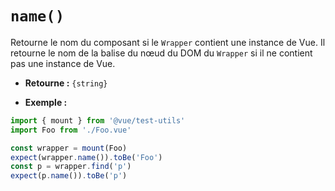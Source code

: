 # `name()`

Retourne le nom du composant si le `Wrapper` contient une instance de Vue. Il retourne le nom de la balise du nœud du DOM du `Wrapper` si il ne contient pas une instance de Vue. 

- **Retourne :** `{string}`

- **Exemple :**

```js
import { mount } from '@vue/test-utils'
import Foo from './Foo.vue'

const wrapper = mount(Foo)
expect(wrapper.name()).toBe('Foo')
const p = wrapper.find('p')
expect(p.name()).toBe('p')
```
